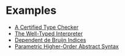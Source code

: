 Examples
========

- [A Certified Type Checker](https://github.com/leanprover/lean4/blob/master/doc/examples/tc.lean)
- [The Well-Typed Interpreter](https://github.com/leanprover/lean4/blob/master/doc/examples/interp.lean)
- [Dependent de Bruijn Indices](https://github.com/leanprover/lean4/blob/master/doc/examples/deBruijn.lean)
- [Parametric Higher-Order Abstract Syntax](https://github.com/leanprover/lean4/blob/master/doc/examples/phoas.lean)

